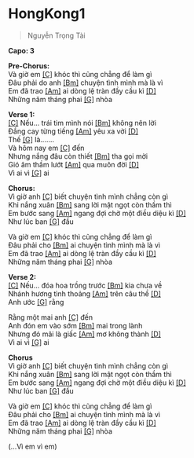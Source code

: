 # HongKong1
> Nguyễn Trọng Tài

**Capo: 3**   

**Pre-Chorus:**   
Và giờ em [[C]]() khóc thì cũng chẳng để làm gì   
Đâu phải do anh [[Bm]]() chuyện tình mình mà là vì   
Em đã trao [[Am]]() ai dòng lệ tràn đầy cầu kì [[D]]()   
Những năm tháng phai [[G]]() nhòa   
   
**Verse 1:**   
[[C]]() Nếu... trái tim mình nói [[Bm]]() không nên lời   
Đắng cay từng tiếng [[Am]]() yêu xa vời [[D]]()   
Thế [[G]]() là.......   
Và hôm nay em [[C]]() đến   
Nhưng nắng đâu còn thiết [[Bm]]() tha gọi mời   
Gió âm thầm lướt [[Am]]() qua muôn đời [[D]]()   
Vì ai vì [[G]]() ai   
   
**Chorus:**   
Vì giờ anh [[C]]() biết chuyện tình mình chẳng còn gì   
Khi nắng xuân [[Bm]]() sang lời mật ngọt còn thầm thì   
Em bước sang [[Am]]() ngang đợi chờ một điều diệu kì [[D]]()   
Như lúc ban [[G]]() đầu 
   
Và giờ em [[C]]() khóc thì cũng chẳng để làm gì   
Đâu phải cho [[Bm]]() ai chuyện tình mình mà là vì   
Em đã trao [[Am]]() ai dòng lệ tràn đầy cầu kì [[D]]()   
Những năm tháng phai [[G]]() nhòa   
   
**Verse 2:**   
[[C]]() Nếu... đóa hoa trồng trước [[Bm]]() kia chưa về   
Nhánh hương tình thoảng [[Am]]() trên câu thề [[D]]()   
Anh ước [[G]]() rằng   
   
Rằng một mai anh [[C]]() đến   
Anh đón em vào sớm [[Bm]]() mai trong lành   
Nhưng đó mãi là giấc [[Am]]() mơ không thành [[D]]()   
Vì ai vì [[G]]() ai   

**Chorus**   
Vì giờ anh [[C]]() biết chuyện tình mình chẳng còn gì   
Khi nắng xuân [[Bm]]() sang lời mật ngọt còn thầm thì   
Em bước sang [[Am]]() ngang đợi chờ một điều diệu kì [[D]]()   
Như lúc ban [[G]]() đầu   
   
Và giờ em [[C]]() khóc thì cũng chẳng để làm gì   
Đâu phải cho [[Bm]]() ai chuyện tình mình mà là vì   
Em đã trao [[Am]]() ai dòng lệ tràn đầy cầu kì [[D]]()   
Những năm tháng phai [[G]]() nhòa   
   
(...Vì em vì em)
